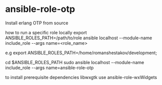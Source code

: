 # ansible-role-otp
Install erlang OTP from source

how to run a specific role locally
export ANSIBLE_ROLES_PATH=/path/to/role
ansible localhost --module-name include_role --args name=<role_name>

e.g
export ANSIBLE_ROLES_PATH=/home/romanshestakov/development;

cd $ANSIBLE_ROLES_PATH
sudo ansible localhost --module-name include_role --args name=ansible-role-otp

to install prerequisite dependencies libwxgtk use ansible-role-wxWidgets

